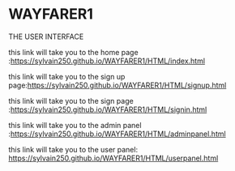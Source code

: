 # WAYFARER1

THE USER INTERFACE


this link will take you to the home page :https://sylvain250.github.io/WAYFARER1/HTML/index.html

this link will take you to the sign up page:https://sylvain250.github.io/WAYFARER1/HTML/signup.html

this link will take you to the sign page :https://sylvain250.github.io/WAYFARER1/HTML/signin.html

this link will take you to the admin panel :https://sylvain250.github.io/WAYFARER1/HTML/adminpanel.html

this link will take you to the user panel: https://sylvain250.github.io/WAYFARER1/HTML/userpanel.html
